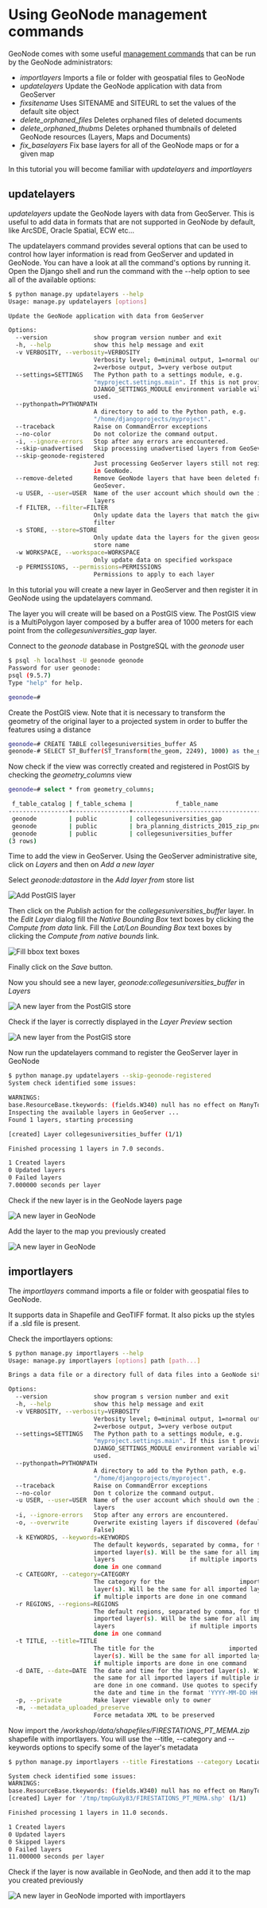 # Using GeoNode management commands

GeoNode comes with some useful [management commands](http://docs.geonode.org/en/master/tutorials/admin/admin_mgmt_commands/) that can be run by the GeoNode administrators:

* *importlayers* Imports a file or folder with geospatial files to GeoNode
* *updatelayers* Update the GeoNode application with data from GeoServer
* *fixsitename* Uses SITENAME and SITEURL to set the values of the default site object
* *delete_orphaned_files* Deletes orphaned files of deleted documents
* *delete_orphaned_thubms* Deletes orphaned thumbnails of deleted GeoNode resources (Layers, Maps and Documents)
* *fix_baselayers* Fix base layers for all of the GeoNode maps or for a given map

In this tutorial you will become familiar with *updatelayers* and *importlayers*

## updatelayers

*updatelayers* update the GeoNode layers with data from GeoServer. This is useful to add data in formats that are not supported in GeoNode by default, like ArcSDE, Oracle Spatial, ECW etc...

The updatelayers command provides several options that can be used to control how layer information is read from GeoServer and updated in GeoNode. You can have a look at all the command's options by running it. Open the Django shell and run the command with the --help option to see all of the available options:

```sh
$ python manage.py updatelayers --help
Usage: manage.py updatelayers [options]

Update the GeoNode application with data from GeoServer

Options:
  --version             show program version number and exit
  -h, --help            show this help message and exit
  -v VERBOSITY, --verbosity=VERBOSITY
                        Verbosity level; 0=minimal output, 1=normal output,
                        2=verbose output, 3=very verbose output
  --settings=SETTINGS   The Python path to a settings module, e.g.
                        "myproject.settings.main". If this is not provided, the
                        DJANGO_SETTINGS_MODULE environment variable will be
                        used.
  --pythonpath=PYTHONPATH
                        A directory to add to the Python path, e.g.
                        "/home/djangoprojects/myproject".
  --traceback           Raise on CommandError exceptions
  --no-color            Do not colorize the command output.
  -i, --ignore-errors   Stop after any errors are encountered.
  --skip-unadvertised   Skip processing unadvertised layers from GeoSever.
  --skip-geonode-registered
                        Just processing GeoServer layers still not registered
                        in GeoNode.
  --remove-deleted      Remove GeoNode layers that have been deleted from
                        GeoSever.
  -u USER, --user=USER  Name of the user account which should own the imported
                        layers
  -f FILTER, --filter=FILTER
                        Only update data the layers that match the given
                        filter
  -s STORE, --store=STORE
                        Only update data the layers for the given geoserver
                        store name
  -w WORKSPACE, --workspace=WORKSPACE
                        Only update data on specified workspace
  -p PERMISSIONS, --permissions=PERMISSIONS
                        Permissions to apply to each layer
```

In this tutorial you will create a new layer in GeoServer and then register it in GeoNode using the updatelayers command.

The layer you will create will be based on a PostGIS view. The PostGIS view is a MultiPolygon layer composed by a buffer area of 1000 meters for each point from the *collegesuniversities_gap* layer.

Connect to the *geonode* database in PostgreSQL with the *geonode* user

```sh
$ psql -h localhost -U geonode geonode
Password for user geonode:
psql (9.5.7)
Type "help" for help.

geonode=#
```

Create the PostGIS view. Note that it is necessary to transform the geometry of the original layer to a projected system in order to buffer the features using a distance

```sh
geonode=# CREATE TABLE collegesuniversities_buffer AS
geonode-# SELECT ST_Buffer(ST_Transform(the_geom, 2249), 1000) as the_geom, "ZIPCODE" as zipcode FROM collegesuniversities_gap;
```

Now check if the view was correctly created and registered in PostGIS by checking the *geometry_columns* view

```sh
geonode=# select * from geometry_columns;

 f_table_catalog | f_table_schema |            f_table_name             | f_geometry_column | coord_dimension | srid |     type     
-----------------+----------------+-------------------------------------+-------------------+-----------------+------+--------------
 geonode         | public         | collegesuniversities_gap            | the_geom          |               2 | 4326 | POINT
 geonode         | public         | bra_planning_districts_2015_zip_pnq | the_geom          |               2 | 2249 | MULTIPOLYGON
 geonode         | public         | collegesuniversities_buffer         | the_geom          |               2 |    0 | GEOMETRY
(3 rows)
```

Time to add the view in GeoServer. Using the GeoServer administrative site, click on *Layers* and then on *Add a new layer*

Select *geonode:datastore* in the *Add layer from* store list

<img src="images/geonode_commands/geoserver_add_pg_layer.png" alt="Add PostGIS layer" />

Then click on the *Publish* action for the *collegesuniversities_buffer* layer. In the *Edit Layer* dialog fill the *Native Bounding Box* text boxes by clicking the *Compute from data* link. Fill the *Lat/Lon Bounding Box* text boxes by clicking the *Compute from native bounds* link.

<img src="images/geonode_commands/bbox_texts.png" alt="Fill bbox text boxes" />

Finally click on the *Save* button.

Now you should see a new layer, *geonode:collegesuniversities_buffer* in *Layers*

<img src="images/geonode_commands/geoserver_new_layer.png" alt="A new layer from the PostGIS store" />

Check if the layer is correctly displayed in the *Layer Preview* section

<img src="images/geonode_commands/geoserver_layer_preview.png" alt="A new layer from the PostGIS store" />

Now run the updatelayers command to register the GeoServer layer in GeoNode

```sh
$ python manage.py updatelayers --skip-geonode-registered
System check identified some issues:

WARNINGS:
base.ResourceBase.tkeywords: (fields.W340) null has no effect on ManyToManyField.
Inspecting the available layers in GeoServer ...
Found 1 layers, starting processing

[created] Layer collegesuniversities_buffer (1/1)

Finished processing 1 layers in 7.0 seconds.

1 Created layers
0 Updated layers
0 Failed layers
7.000000 seconds per layer
```

Check if the new layer is in the GeoNode layers page

<img src="images/geonode_commands/new_layer_geonode.png" alt="A new layer in GeoNode" />

Add the layer to the map you previously created

<img src="images/geonode_commands/new_layer_in_map.png" alt="A new layer in GeoNode" />

## importlayers

The *importlayers* command imports a file or folder with geospatial files to GeoNode.

It supports data in Shapefile and GeoTIFF format. It also picks up the styles if a .sld file is present.

Check the importlayers options:

```sh
$ python manage.py importlayers --help
Usage: manage.py importlayers [options] path [path...]

Brings a data file or a directory full of data files into a GeoNode site.  Layers are added to the Django database, the GeoServer configuration, and the pycsw metadata index.

Options:
  --version             show program s version number and exit
  -h, --help            show this help message and exit
  -v VERBOSITY, --verbosity=VERBOSITY
                        Verbosity level; 0=minimal output, 1=normal output,
                        2=verbose output, 3=very verbose output
  --settings=SETTINGS   The Python path to a settings module, e.g.
                        "myproject.settings.main". If this isn t provided, the
                        DJANGO_SETTINGS_MODULE environment variable will be
                        used.
  --pythonpath=PYTHONPATH
                        A directory to add to the Python path, e.g.
                        "/home/djangoprojects/myproject".
  --traceback           Raise on CommandError exceptions
  --no-color            Don t colorize the command output.
  -u USER, --user=USER  Name of the user account which should own the imported
                        layers
  -i, --ignore-errors   Stop after any errors are encountered.
  -o, --overwrite       Overwrite existing layers if discovered (defaults
                        False)
  -k KEYWORDS, --keywords=KEYWORDS
                        The default keywords, separated by comma, for the
                        imported layer(s). Will be the same for all imported
                        layers                     if multiple imports are
                        done in one command
  -c CATEGORY, --category=CATEGORY
                        The category for the                     imported
                        layer(s). Will be the same for all imported layers
                        if multiple imports are done in one command
  -r REGIONS, --regions=REGIONS
                        The default regions, separated by comma, for the
                        imported layer(s). Will be the same for all imported
                        layers                     if multiple imports are
                        done in one command
  -t TITLE, --title=TITLE
                        The title for the                     imported
                        layer(s). Will be the same for all imported layers
                        if multiple imports are done in one command
  -d DATE, --date=DATE  The date and time for the imported layer(s). Will be
                        the same for all imported layers if multiple imports
                        are done in one command. Use quotes to specify both
                        the date and time in the format 'YYYY-MM-DD HH:MM:SS'.
  -p, --private         Make layer viewable only to owner
  -m, --metadata_uploaded_preserve
                        Force metadata XML to be preserved
```

Now import the */workshop/data/shapefiles/FIRESTATIONS_PT_MEMA.zip* shapefile with importlayers. You will use the --title, --category and --keywords options to specify some of the layer's metadata

```sh
$ python manage.py importlayers --title Firestations --category Location --keywords boston,foss4g2017 /workshop/data/shapefiles/FIRESTATIONS_PT_MEMA.zip

System check identified some issues:
WARNINGS:
base.ResourceBase.tkeywords: (fields.W340) null has no effect on ManyToManyField.
[created] Layer for '/tmp/tmpGuXy83/FIRESTATIONS_PT_MEMA.shp' (1/1)

Finished processing 1 layers in 11.0 seconds.

1 Created layers
0 Updated layers
0 Skipped layers
0 Failed layers
11.000000 seconds per layer
```

Check if the layer is now available in GeoNode, and then add it to the map you created previously

<img src="images/geonode_commands/new_layer_in_map_2.png" alt="A new layer in GeoNode imported with importlayers" />
